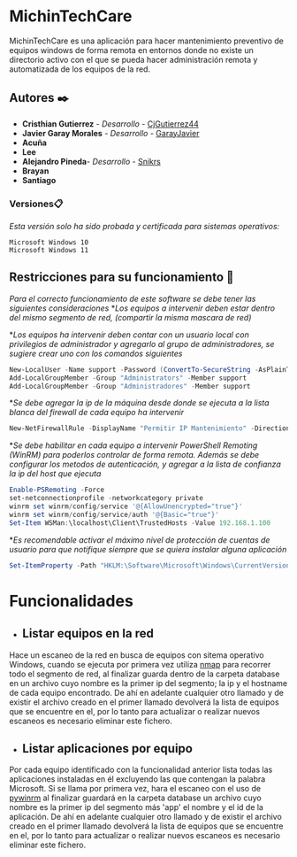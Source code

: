 # MichinTechCare 

MichinTechCare es una aplicación para hacer mantenimiento preventivo de equipos windows de forma remota en entornos donde no existe un directorio activo con el que se pueda hacer administración remota y automatizada de los equipos de la red.
## Autores ✒️
* **Cristhian Gutierrez** - *Desarrollo* - [CjGutierrez44](https://github.com/cjgutierrez44)
* **Javier Garay Morales** - *Desarrollo* - [GarayJavier](https://github.com/GarayJavier)
* **Acuña**
* **Lee**
* **Alejandro Pineda**- *Desarrollo* - [Snikrs](https://github.com/snikrs)
* **Brayan**
* **Santiago**
### Versiones📋
_Esta versión solo ha sido probada y certificada para sistemas operativos:_

```
Microsoft Windows 10
Microsoft Windows 11
```

## Restricciones para su funcionamiento 🚀
_Para el correcto funcionamiento de este software se debe tener las siguientes consideraciones_
*_Los equipos a intervenir deben estar dentro del mismo segmento de red, (compartir la misma mascara de red)_

*_Los equipos ha intervenir deben contar con un usuario local con privilegios de administrador y agregarlo al grupo de administradores, se sugiere crear uno con los comandos siguientes_
```PowerShell
New-LocalUser -Name support -Password (ConvertTo-SecureString -AsPlainText "support12345" -Force) -AccountNeverExpires -UserMayNotChangePassword -PasswordNeverExpires
Add-LocalGroupMember -Group "Administrators" -Member support
Add-LocalGroupMember -Group "Administradores" -Member support
```

*_Se debe agregar la ip de la máquina desde donde se ejecuta a la lista blanca del firewall de cada equipo ha intervenir_
```PowerShell
New-NetFirewallRule -DisplayName "Permitir IP Mantenimiento" -Direction Inbound -Action Allow -Protocol Any -RemoteAddress 192.168.1.100
```
*_Se debe habilitar en cada equipo a intervenir PowerShell Remoting (WinRM) para poderlos controlar de forma remota._
_Además se debe configurar los metodos de autenticación, y agregar a la lista de confianza la ip del host que ejecuta_
```PowerShell
Enable-PSRemoting -Force
set-netconnectionprofile -networkcategory private
winrm set winrm/config/service '@{AllowUnencrypted="true"}'
winrm set winrm/config/service/auth '@{Basic="true"}'
Set-Item WSMan:\localhost\Client\TrustedHosts -Value 192.168.1.100
```
*_Es recomendable activar el máximo nivel de protección de cuentas de usuario para que notifique siempre que se quiera instalar alguna aplicación_
```PowerShell
Set-ItemProperty -Path "HKLM:\Software\Microsoft\Windows\CurrentVersion\Policies\System" -Name "ConsentPromptBehaviorAdmin" -Value 2
```
# Funcionalidades

+ ## Listar equipos en la red

Hace un escaneo de la red en busca de equipos con sitema operativo Windows, cuando se ejecuta por primera vez utiliza [nmap](https://pypi.org/project/python-nmap/) para recorrer todo el segmento de red, al finalizar guarda dentro de la carpeta database en un archivo cuyo nombre es la primer ip del segmento; la ip y el hostname de cada equipo encontrado. De ahí en adelante cualquier otro llamado y de existir el archivo creado en el primer llamado devolverá la lista de equipos que se encuentre en el, por lo tanto para actualizar o realizar nuevos escaneos es necesario eliminar este fichero.

+ ## Listar aplicaciones por equipo

Por cada equipo identificado con la funcionalidad anterior lista todas las aplicaciones instaladas en él excluyendo las que contengan la palabra Microsoft. Si se llama por primera vez, hara el escaneo con el uso de [pywinrm](https://pypi.org/project/pywinrm/) al finalizar guardará en la carpeta database un archivo cuyo nombre es la primer ip del segmento más 'app' el nombre y el id de la aplicación. De ahí en adelante cualquier otro llamado y de existir el archivo creado en el primer llamado devolverá la lista de equipos que se encuentre en el, por lo tanto para actualizar o realizar nuevos escaneos es necesario eliminar este fichero.
